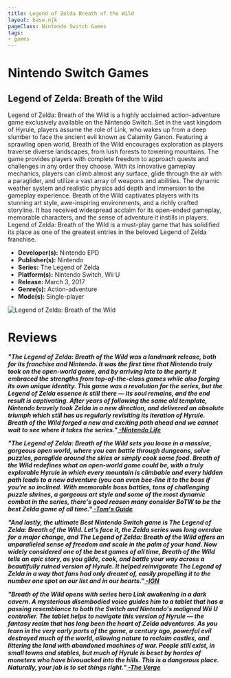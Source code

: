 ```yaml
---
title: Legend of Zelda Breath of the Wild
layout: base.njk
pageClass: Nintendo Switch Games
tags:
- games
---
```


<h1>Nintendo Switch Games</h1>
    <section class="grid-m">
        <article class="card-m">
            <div class="card__content-m">
                <h2 class="card__text-m">Legend of Zelda: Breath of the Wild</h2>
              <p class="card__text-m">
                Legend of Zelda: Breath of the Wild is a highly acclaimed action-adventure game exclusively available on the Nintendo Switch. Set in the vast kingdom of Hyrule, players assume the role of Link, who wakes up from a deep slumber to face the ancient evil known as Calamity Ganon. Featuring a sprawling open world, Breath of the Wild encourages exploration as players traverse diverse landscapes, from lush forests to towering mountains. The game provides players with complete freedom to approach quests and challenges in any order they choose. With its innovative gameplay mechanics, players can climb almost any surface, glide through the air with a paraglider, and utilize a vast array of weapons and abilities. The dynamic weather system and realistic physics add depth and immersion to the gameplay experience. Breath of the Wild captivates players with its stunning art style, awe-inspiring environments, and a richly crafted storyline. It has received widespread acclaim for its open-ended gameplay, memorable characters, and the sense of adventure it instills in players. Legend of Zelda: Breath of the Wild is a must-play game that has solidified its place as one of the greatest entries in the beloved Legend of Zelda franchise.
              </p>
              <ul>
                <li><strong>Developer(s):</strong> Nintendo EPD</li>
                <li><strong>Publisher(s):</strong> Nintendo</li>
                <li><strong>Series:</strong> The Legend of Zelda</li>
                <li><strong>Platform(s):</strong> Nintendo Switch, Wii U</li>
                <li><strong>Release:</strong> March 3, 2017</li>
                <li><strong>Genre(s):</strong> Action-adventure</li>
                <li><strong>Mode(s):</strong> Single-player</li
              </ul>
            </div>
          </article>
          <article class="card-m">
            <div class="card__img-m"><img src="/images/The_Legend_of_Zelda_Breath_of_the_Wild_cover.png" alt="Legend of Zelda: Breath of the Wild"></div>
          </article>
     </section>
     <h1>Reviews</h1>
    <div class="game_reviews">
      <p>
        <strong><i>"The Legend of Zelda: Breath of the Wild was a landmark release, both for its franchise and Nintendo. It was the first time that Nintendo truly took on the open-world genre, and by arriving late to the party it embraced the strengths from top-of-the-class games while also forging its own unique identity. This game was a revolution for the series, but the Legend of Zelda essence is still there — its soul remains, and the end result is captivating. After years of following the same old template, Nintendo bravely took Zelda in a new direction, and delivered an absolute triumph which still has us regularly revisiting its iteration of Hyrule. Breath of the Wild forged a new and exciting path ahead and we cannot wait to see where it takes the series."<a href="https://www.nintendolife.com/guides/50-best-nintendo-switch-games-so-far?page=5" target="_blank" rel="noopener noreferrer"> -Nintendo Life</a></i></strong>
      </p>
      <p>   
        <strong><i>"The Legend of Zelda: Breath of the Wild sets you loose in a massive, gorgeous open world, where you can battle through dungeons, solve puzzles, paraglide around the skies or simply cook some food. Breath of the Wild redefines what an open-world game could be, with a truly explorable Hyrule in which every mountain is climbable and every hidden path leads to a new adventure (you can even bee-line it to the boss if you're so inclined. With memorable boss battles, tons of challenging puzzle shrines, a gorgeous art style and some of the most dynamic combat in the series, there's good reason many consider BoTW to be the best Zelda game of all time."<a href="https://www.tomsguide.com/round-up/best-nintendo-switch-games" target="_blank" rel="noopener noreferrer"> -Tom's Guide</a></i></strong>
      </p>
      <p>
        <strong><i>"And lastly, the ultimate Best Nintendo Switch game is The Legend of Zelda: Breath of the Wild. Let’s face it, the Zelda series was long overdue for a major change, and The Legend of Zelda: Breath of the Wild offers an unparalleled sense of freedom and scale in the palm of your hand. Now widely considered one of the best games of all time, Breath of the Wild tells an epic story, as you glide, cook, and battle your way across a beautifully ruined version of Hyrule. It helped reinvigorate The Legend of Zelda in a way that fans had only dreamt of, easily propelling it to the number one spot on our list and in our hearts."<a href="https://www.ign.com/articles/best-nintendo-switch-games-2" target="_blank" rel="noopener noreferrer"> -IGN</a></i></strong>
      </p>
      <p>
        <strong><i>"Breath of the Wild opens with series hero Link awakening in a dark cavern. A mysterious disembodied voice guides him to a tablet that has a passing resemblance to both the Switch and Nintendo's maligned Wii U controller. The tablet helps to navigate this version of Hyrule — the fantasy realm that has long been the heart of Zelda adventures. As you learn in the very early parts of the game, a century ago, powerful evil destroyed much of the world, allowing nature to reclaim castles, and littering the land with abandoned machines of war. People still exist, in small towns and stables, but much of Hyrule is beset by hordes of monsters who have bivouacked into the hills. This is a dangerous place. Naturally, your job is to set things right."<a href="https://www.theverge.com/2017/3/2/14787082/the-legend-of-zelda-breath-of-the-wild-review" target="_blank" rel="noopener noreferrer"> -The Verge</a></i></strong>
      </p>
    </div>
